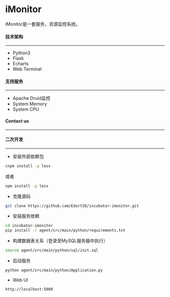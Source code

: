 # iMonitor

iMonitor是一套服务，资源监控系统。

#### 技术架构

---

- Python3
- Flask
- Echarts
- Web Terminal

#### 支持服务

---

- Apache Druid监控
- System Memory
- System CPU

#### Contact us

---

#### 二次开发

---

- 安装外部依赖包

```bash
cnpm install -g less
```
或者
```bash
npm install -g less
```

- 克隆源码

```bash
git clone https://github.com/EdurtIO/incubator-imonitor.git
```

- 安装服务依赖

```bash
cd incubator-imonitor
pip install -r agent/src/main/python/requirements.txt
```

- 构建数据表关系（登录至MySQL服务器中执行）

```bash
source agent/src/main/python/sql/init.sql
```

- 启动服务

```bash
python agent/src/main/python/Application.py
```

- Web UI

```bash
http://localhost:5000
```
